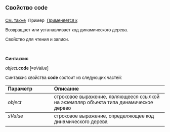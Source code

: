 <html>
<head>
<title>AsDynamicTree\code</title>
</head>

<body>

<p><strong><font size="4" face="Arial">Свойство code<br>
<br>
</font></strong><font face="Arial"><a href="../AsDynamicTree.html">См. также</a>&nbsp;
Пример&nbsp; <a href="../AsDynamicTree.html">
Применяется к</a></font></p>

<p><font face="Arial">Возвращает или устанавливает код динамического дерева.</font></p>

<p><font face="Arial">Свойство для чтения и записи.</font></p>

<p class="label">&nbsp;</p>

<p class="label"><font face="Arial"><b>Синтаксис</b></font></p>

<p><font face="Arial"><em>object</em><strong>.code </strong>[=<em>sValue</em>]&nbsp;</font></p>

<p><font face="Arial">Синтаксис свойства <b>code</b>
состоит из следующих частей:</font></p>

<table border="1" cellPadding="5" cols="2" frame="below" rules="rows">
<TBODY>
  <tr vAlign="top">
    <td class="label" width="29%"><font face="Arial"><b>Параметр</b></font></td>
    <td class="label" width="71%"><font face="Arial"><strong>Описание</strong></font></td>
  </tr>
  <tr>
    <td width="29%"><font face="Arial"><em>object</em></font></td>
    <td width="71%"><font face="Arial">строковое выражение, являющееся 
	ссылкой на экземпляр объекта типа динамическое дерево</font></td>
  </tr>
  <tr vAlign="top">
    <td width="29%"><font face="Arial"><em>sValue</em></font></td>
    <td width="71%"><font face="Arial">строковое выражение, 
	определяющее код динамического дерева</font></td>
  </tr>
</TBODY>
</table>
</body>
</html>
